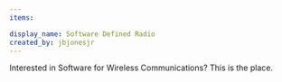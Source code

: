 ```yaml
---
items:

display_name: Software Defined Radio
created_by: jbjonesjr
---
```

Interested in Software for Wireless Communications? This is the place.
